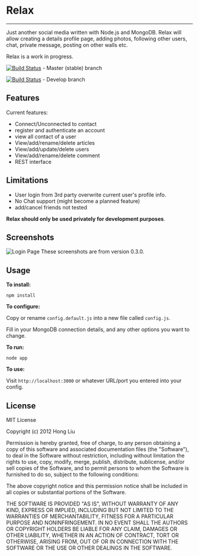 # Relax #
--------

Just another social media written with Node.js and MongoDB. Relax will allow creating a details profile page, adding photos, following other users, chat, private message, posting on other walls etc.

Relax is a work in progress.

[![Build Status](https://secure.travis-ci.org/honglio/Relax.png?branch=master)](http://travis-ci.org/andzdroid/mongo-express) - Master (stable) branch

[![Build Status](https://secure.travis-ci.org/honglio/Relax.png?branch=develop)](http://travis-ci.org/andzdroid/mongo-express) - Develop branch


Features
--------

Current features:

* Connect/Unconnected to contact
* register and authenticate an account
* view all contact of a user
* View/add/rename/delete articles
* View/add/update/delete users
* View/add/rename/delete comment
* REST interface

Limitations
-----------

* User login from 3rd party overwrite current user's profile info.
* No Chat support (might become a planned feature)
* add/cancel friends not tested

**Relax should only be used privately for development purposes**.


Screenshots
-----------

<img src="http://honglio.github.io/images/portfolio/big/3.jpg" title="Login Page" />
These screenshots are from version 0.3.0.


Usage
-----

**To install:**

    npm install

**To configure:**

Copy or rename `config.default.js` into a new file called `config.js`.

Fill in your MongoDB connection details, and any other options you want to change.

**To run:**

    node app

**To use:**

Visit `http://localhost:3000` or whatever URL/port you entered into your config.


License
-------
MIT License

Copyright (c) 2012 Hong Liu

Permission is hereby granted, free of charge, to any person obtaining a copy of this software and associated documentation files (the "Software"), to deal in the Software without restriction, including without limitation the rights to use, copy, modify, merge, publish, distribute, sublicense, and/or sell copies of the Software, and to permit persons to whom the Software is furnished to do so, subject to the following conditions:

The above copyright notice and this permission notice shall be included in all copies or substantial portions of the Software.

THE SOFTWARE IS PROVIDED "AS IS", WITHOUT WARRANTY OF ANY KIND, EXPRESS OR IMPLIED, INCLUDING BUT NOT LIMITED TO THE WARRANTIES OF MERCHANTABILITY, FITNESS FOR A PARTICULAR PURPOSE AND NONINFRINGEMENT. IN NO EVENT SHALL THE AUTHORS OR COPYRIGHT HOLDERS BE LIABLE FOR ANY CLAIM, DAMAGES OR OTHER LIABILITY, WHETHER IN AN ACTION OF CONTRACT, TORT OR OTHERWISE, ARISING FROM, OUT OF OR IN CONNECTION WITH THE SOFTWARE OR THE USE OR OTHER DEALINGS IN THE SOFTWARE.
